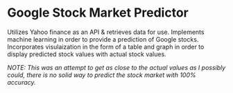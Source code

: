 # Google Stock Market Predictor
Utilizes Yahoo finance as an API & retrieves data for use. Implements machine learning in order to provide a prediction of Google stocks. Incorporates visulaization in the form of a table and graph in order to display predicted stock values with actual stock values.


*NOTE: This was an attempt to get as close to the actual values as I possibly could, there is no solid way to predict the stock market with 100% accuracy.*
